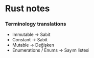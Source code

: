 # Rust notes

### Terminology translations

* Immutable            -> Sabit
* Constant             -> Sabit
* Mutable              -> Değişken
* Enumerations / Enums -> Sayım listesi
